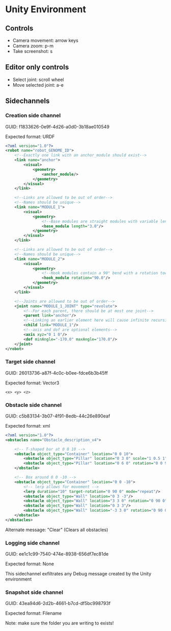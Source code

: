 # Unity Environment

## Controls

+ Camera movement: arrow keys
+ Camera zoom: p-m
+ Take screenshot: s

## Editor only controls

+ Select joint: scroll wheel
+ Move selected joint: a-e

## Sidechannels

### Creation side channel

GUID: f1833626-0e9f-4d26-a0d0-3b18ae010549

Expected format: URDF

```xml
<?xml version="1.0"?>
<robot name="robot_GENOME_ID">
    <!--Exactly one link with an anchor_module should exist-->
    <link name="anchor">
        <visual>
            <geometry>
                <anchor_module/>
            </geometry>
        </visual>
    </link>

    <!--Links are allowed to be out of order-->
    <!--Names should be unique-->
    <link name="MODULE_1">
        <visual>
            <geometry>
                <!--Base modules are straight modules with variable length-->
                <base_module length="3.0"/>
            </geometry>
        </visual>
    </link>

    <!--Links are allowed to be out of order-->
    <!--Names should be unique-->
    <link name="MODULE_2">
        <visual>
            <geometry>
                <!--Hook modules contain a 90° bend with a rotation towards their parent-->
                <hook_module rotation="90.0"/>
            </geometry>
        </visual>
    </link>

    <!--Joints are allowed to be out of order-->
    <joint name="MODULE_1_JOINT" type="revolute">
        <!--For each parent, there should be at most one joint-->
        <parent link="anchor"/>
        <!--Linking an earlier element here will cause infinite recursion-->
        <child link="MODULE_1"/>
        <!--axis and dof are optional elements-->
        <axis xyz="0 1 0"/>
        <dof minAngle="-170.0" maxAngle="170.0"/>
    </joint>
</robot>
```

### Target side channel

GUID: 26013736-a87f-4c0c-b0ee-fdce6b3b45ff

Expected format: Vector3

`<x> <y> <z>`

### Obstacle side channel

GUID: c5b83134-3b07-4f91-8edb-44c26e890eaf

Expected format: xml

```xml
<?xml version="1.0"?>
<obstacles name="Obstacle_description_v4">

    <!-- T-shaped bar at 0 0 10 -->
    <obstacle object_type="Container" location="0 0 10">
        <obstacle object_type="Pillar" location="0 3 0" scale="1 0.5 1"/>
        <obstacle object_type="Pillar" location="0 6 0" rotation="0 0 90"/>
    </obstacle>

    <!-- Box around 0 0 -10 -->
    <obstacle object_type="Container" location="0 0 -10">
        <!-- lerp allows for movement -->
        <lerp duration="10" target-rotation="0 90 0" mode="repeat"/>
        <obstacle object_type="Wall" location="0 3 -3"/>
        <obstacle object_type="Wall" location="3 3 0" rotation="0 90 0"/>
        <obstacle object_type="Wall" location="0 3 3"/>
        <obstacle object_type="Wall" location="-3 3 0" rotation="0 90 0"/>
    </obstacle>
</obstacles>
```

Alternate message: "Clear" (Clears all obstacles)

### Logging side channel

GUID: ee1c1c99-7540-474e-8938-656df7ec81de

Expected format: None

This sidechannel exfiltrates any Debug message created by the Unity environment

### Snapshot side channel

GUID: 43ea94d6-2d2b-4661-b7cd-df5bc998793f

Expected format: Filename

Note: make sure the folder you are writing to exists!
